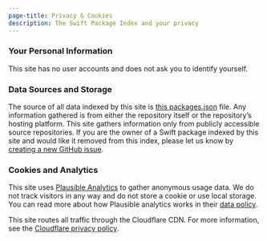 ```yaml
---
page-title: Privacy & Cookies
description: The Swift Package Index and your privacy
---
```


### Your Personal Information

This site has no user accounts and does not ask you to identify yourself.

### Data Sources and Storage

The source of all data indexed by this site is [this packages.json](https://github.com/SwiftPackageIndex/PackageList/blob/main/packages.json) file. Any information gathered is from either the repository itself or the repository’s hosting platform. This site gathers information only from publicly accessible source repositories. If you are the owner of a Swift package indexed by this site and would like it removed from this index, please let us know by [creating a new GitHub issue](https://github.com/SwiftPackageIndex/SwiftPackageIndex-Server/issues/new/choose).

### Cookies and Analytics

This site uses [Plausible Analytics](https://plausible.io/) to gather anonymous usage data. We do not track visitors in any way and do not store a cookie or use local storage. You can read more about how Plausible analytics works in their [data policy](https://plausible.io/data-policy).

This site routes all traffic through the Cloudflare CDN. For more information, see the [Cloudflare privacy policy](https://www.cloudflare.com/privacypolicy/).
